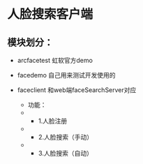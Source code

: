 # 人脸搜索客户端

## 模块划分：

* arcfacetest 虹软官方demo

* facedemo 自己用来测试开发使用的

* faceclient 和web端faceSearchServer对应

    * 功能：
    * * 1.人脸注册
    * * 2.人脸搜索（手动）
    * * 3.人脸搜索（自动） 